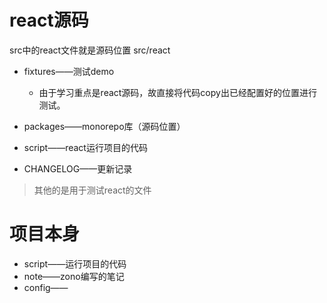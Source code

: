 # react源码
src中的react文件就是源码位置
src/react
- fixtures——测试demo
  - 由于学习重点是react源码，故直接将代码copy出已经配置好的位置进行测试。
- packages——monorepo库（源码位置）
- script——react运行项目的代码

- CHANGELOG——更新记录

> 其他的是用于测试react的文件

# 项目本身
- script——运行项目的代码
- note——zono编写的笔记
- config——